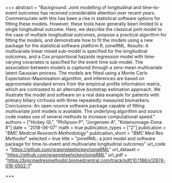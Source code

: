 +++
abstract = "Background: Joint modelling of longitudinal and time-to-event outcomes has received considerable attention over recent years. Commensurate with this has been a rise in statistical software options for fitting these models. However, these tools have generally been limited to a single longitudinal outcome. Here, we describe the classical joint model to the case of multiple longitudinal outcomes, propose a practical algorithm for fitting the models, and demonstrate how to fit the models using a new package for the statistical software platform R, joineRML. Results: A multivariate linear mixed sub-model is specified for the longitudinal outcomes, and a Cox proportional hazards regression model with time-varying covariates is specified for the event time sub-model. The association between models is captured through a zero-mean multivariate latent Gaussian process. The models are fitted using a Monte Carlo Expectation-Maximisation algorithm, and inferences are based on approximate standard errors from the empirical profile information matrix, which are contrasted to an alternative bootstrap estimation approach. We illustrate the model and software on a real data example for patients with primary biliary cirrhosis with three repeatedly measured biomarkers. Conclusions: An open-source software package capable of fitting multivariate joint models is available. The underlying algorithm and source code makes use of several methods to increase computational speed."
authors = ["Hickey GL", "Philipson P", "Jorgensen A", "Kolamunnage-Dona R"]
date = "2018-06-07"
math = true
publication_types = ["2"]
publication = "*BMC Medical Research Methodology*"
publication_short = "*BMC Med Res Methodol*"
selected = true
title = "joineRML: a joint model and software package for time-to-event and multivariate longitudinal outcomes"
url_code = "https://github.com/graemeleehickey/joineRML"
url_dataset = "https://github.com/graemeleehickey/joineRML"
url_pdf = "https://bmcmedresmethodol.biomedcentral.com/track/pdf/10.1186/s12874-018-0502-1"

+++
